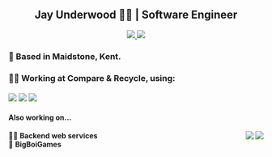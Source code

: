 <h2 align='center'>
  Jay Underwood 👨‍💻 | Software Engineer
</h2>

<p align='center'>
<a href="https://www.linkedin.com/in/junderw00d/">
<img src="https://img.shields.io/badge/LinkedIn-000000?style=for-the-badge&logo=linkedin&logoColor=white" />
</a>
<a href="https://github.com/JUnderwood-AC">
<img src="https://img.shields.io/badge/GitHub-000000?style=for-the-badge&logo=github&logoColor=white" />
</p>
</a>

<h3>
📍 Based in Maidstone, Kent.
</h3>

<h3>
👨‍💻 Working at <a style="text-decoration: none;" href="https://www.compareandrecycle.co.uk/">Compare & Recycle</a>, using:
<br/></br>
<img src="https://img.shields.io/badge/Clojure-000?style=for-the-badge&logo=clojure&logoColor=white" />

<img src="https://img.shields.io/badge/Python-000?style=for-the-badge&logo=python&logoColor=white" />

<img src="https://img.shields.io/badge/TypeScript-000?style=for-the-badge&logo=typescript&logoColor=white" />
</h3>

<h4>
Also working on...
</h4>

<img align="right" src="https://img.shields.io/badge/GO-000?logo=go&logoColor=white" />
<img align="right" src="https://img.shields.io/badge/MongoDB-000?logo=mongodb&logoColor=white" />

👨‍💻 **Backend web services**\
📍 **<a  style="text-decoration: none;" href="https://www.bigboigames.com/"> BigBoiGames </a>**
